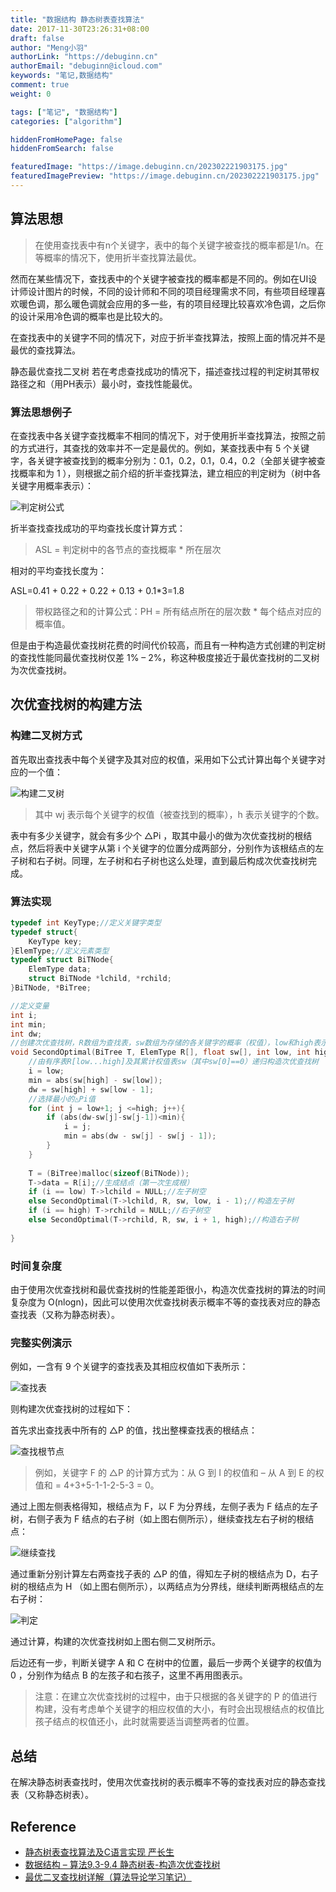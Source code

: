 ```yaml
---
title: "数据结构 静态树表查找算法"
date: 2017-11-30T23:26:31+08:00
draft: false
author: "Meng小羽"
authorLink: "https://debuginn.cn"
authorEmail: "debuginn@icloud.com"
keywords: "笔记,数据结构"
comment: true
weight: 0

tags: ["笔记", "数据结构"]
categories: ["algorithm"]

hiddenFromHomePage: false
hiddenFromSearch: false

featuredImage: "https://image.debuginn.cn/202302221903175.jpg"
featuredImagePreview: "https://image.debuginn.cn/202302221903175.jpg"
---
```


## 算法思想

> 在使用查找表中有n个关键字，表中的每个关键字被查找的概率都是1/n。在等概率的情况下，使用折半查找算法最优。

然而在某些情况下，查找表中的个关键字被查找的概率都是不同的。例如在UI设计师设计图片的时候，不同的设计师和不同的项目经理需求不同，有些项目经理喜欢暖色调，那么暖色调就会应用的多一些，有的项目经理比较喜欢冷色调，之后你的设计采用冷色调的概率也是比较大的。

在查找表中的关键字不同的情况下，对应于折半查找算法，按照上面的情况并不是最优的查找算法。

静态最优查找二叉树 若在考虑查找成功的情况下，描述查找过程的判定树其带权路径之和（用PH表示）最小时，查找性能最优。

### 算法思想例子

在查找表中各关键字查找概率不相同的情况下，对于使用折半查找算法，按照之前的方式进行，其查找的效率并不一定是最优的。例如，某查找表中有 5 个关键字，各关键字被查找到的概率分别为：0.1，0.2，0.1，0.4，0.2（全部关键字被查找概率和为 1 ），则根据之前介绍的折半查找算法，建立相应的判定树为（树中各关键字用概率表示）：

![判定树公式](https://image.debuginn.cn/202304132328870.png)

折半查找查找成功的平均查找长度计算方式：

> ASL = 判定树中的各节点的查找概率 * 所在层次

相对的平均查找长度为：

ASL=0.41 + 0.22 + 0.22 + 0.13 + 0.1*3=1.8

> 带权路径之和的计算公式：PH = 所有结点所在的层次数 * 每个结点对应的概率值。

但是由于构造最优查找树花费的时间代价较高，而且有一种构造方式创建的判定树的查找性能同最优查找树仅差 1% – 2%，称这种极度接近于最优查找树的二叉树为次优查找树。

## 次优查找树的构建方法

### 构建二叉树方式

首先取出查找表中每个关键字及其对应的权值，采用如下公式计算出每个关键字对应的一个值：

![构建二叉树](https://image.debuginn.cn/202304132329596.png)

> 其中 wj 表示每个关键字的权值（被查找到的概率），h 表示关键字的个数。

表中有多少关键字，就会有多少个 △Pi ，取其中最小的做为次优查找树的根结点，然后将表中关键字从第 i 个关键字的位置分成两部分，分别作为该根结点的左子树和右子树。同理，左子树和右子树也这么处理，直到最后构成次优查找树完成。

### 算法实现

```c
typedef int KeyType;//定义关键字类型
typedef struct{
    KeyType key;
}ElemType;//定义元素类型
typedef struct BiTNode{
    ElemType data;
    struct BiTNode *lchild, *rchild;
}BiTNode, *BiTree;

//定义变量
int i;
int min;
int dw;
//创建次优查找树，R数组为查找表，sw数组为存储的各关键字的概率（权值），low和high表示的sw数组中的权值的范围
void SecondOptimal(BiTree T, ElemType R[], float sw[], int low, int high){
    //由有序表R[low...high]及其累计权值表sw（其中sw[0]==0）递归构造次优查找树
    i = low;
    min = abs(sw[high] - sw[low]);
    dw = sw[high] + sw[low - 1];
    //选择最小的△Pi值
    for (int j = low+1; j <=high; j++){
        if (abs(dw-sw[j]-sw[j-1])<min){
            i = j;
            min = abs(dw - sw[j] - sw[j - 1]);
        }
    }
   
    T = (BiTree)malloc(sizeof(BiTNode));
    T->data = R[i];//生成结点（第一次生成根）
    if (i == low) T->lchild = NULL;//左子树空
    else SecondOptimal(T->lchild, R, sw, low, i - 1);//构造左子树
    if (i == high) T->rchild = NULL;//右子树空
    else SecondOptimal(T->rchild, R, sw, i + 1, high);//构造右子树
   
}
```

### 时间复杂度

由于使用次优查找树和最优查找树的性能差距很小，构造次优查找树的算法的时间复杂度为 O(nlogn)，因此可以使用次优查找树表示概率不等的查找表对应的静态查找表（又称为静态树表）。

### 完整实例演示

例如，一含有 9 个关键字的查找表及其相应权值如下表所示：

![查找表](https://image.debuginn.cn/202304132330104.png)

则构建次优查找树的过程如下：

首先求出查找表中所有的 △P 的值，找出整棵查找表的根结点：

![查找根节点](https://image.debuginn.cn/202304132331426.png)

> 例如，关键字 F 的 △P 的计算方式为：从 G 到 I 的权值和 – 从 A 到 E 的权值和 = 4+3+5-1-1-2-5-3 = 0。

通过上图左侧表格得知，根结点为 F，以 F 为分界线，左侧子表为 F 结点的左子树，右侧子表为 F 结点的右子树（如上图右侧所示），继续查找左右子树的根结点：

![继续查找](https://image.debuginn.cn/202304132331288.png)

通过重新分别计算左右两查找子表的 △P 的值，得知左子树的根结点为 D，右子树的根结点为 H （如上图右侧所示），以两结点为分界线，继续判断两根结点的左右子树：

![判定](https://image.debuginn.cn/202304132332976.png)

通过计算，构建的次优查找树如上图右侧二叉树所示。

后边还有一步，判断关键字 A 和 C 在树中的位置，最后一步两个关键字的权值为 0 ，分别作为结点 B 的左孩子和右孩子，这里不再用图表示。

> 注意：在建立次优查找树的过程中，由于只根据的各关键字的 P 的值进行构建，没有考虑单个关键字的相应权值的大小，有时会出现根结点的权值比孩子结点的权值还小，此时就需要适当调整两者的位置。

## 总结

在解决静态树表查找时，使用次优查找树的表示概率不等的查找表对应的静态查找表（又称静态树表）。

## Reference

- [静态树表查找算法及C语言实现 严长生](http://data.biancheng.net/view/57.html)
- [数据结构 – 算法9.3-9.4 静态树表-构造次优查找树](http://blog.csdn.net/Vit_rose/article/details/52782189)
- [最优二叉查找树详解（算法导论学习笔记）](http://blog.csdn.net/say_c_box/article/details/72909925)